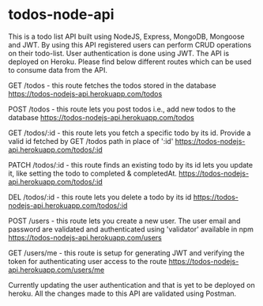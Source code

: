 # todos-node-api
This is a todo list API built using NodeJS, Express, MongoDB, Mongoose and JWT.
By using this API registered users can perform CRUD operations on their todo-list. User authentication is done using JWT.
The API is deployed on Heroku. Please find below different routes which can be used to consume data from the API.

GET /todos - this route fetches the todos stored in the database
https://todos-nodejs-api.herokuapp.com/todos

POST /todos - this route lets you post todos i.e., add new todos to the database
https://todos-nodejs-api.herokuapp.com/todos

GET /todos/:id - this route lets you fetch a specific todo by its id. Provide a valid id fetched by GET /todos path in place of ':id'
https://todos-nodejs-api.herokuapp.com/todos/:id

PATCH /todos/:id - this route finds an existing todo by its id lets you update it, like setting the todo to completed & completedAt.
https://todos-nodejs-api.herokuapp.com/todos/:id

DEL /todos/:id - this route lets you delete a todo by its id
https://todos-nodejs-api.herokuapp.com/todos/:id

POST /users - this route lets you create a new user. 
The user email and password are validated and authenticated using 'validator' available in npm
https://todos-nodejs-api.herokuapp.com/users

GET /users/me - this route is setup for generating JWT and verifying the token for authenticating user access to the route
https://todos-nodejs-api.herokuapp.com/users/me

Currently updating the user authentication and that is yet to be deployed on heroku. 
All the changes made to this API are validated using Postman.
